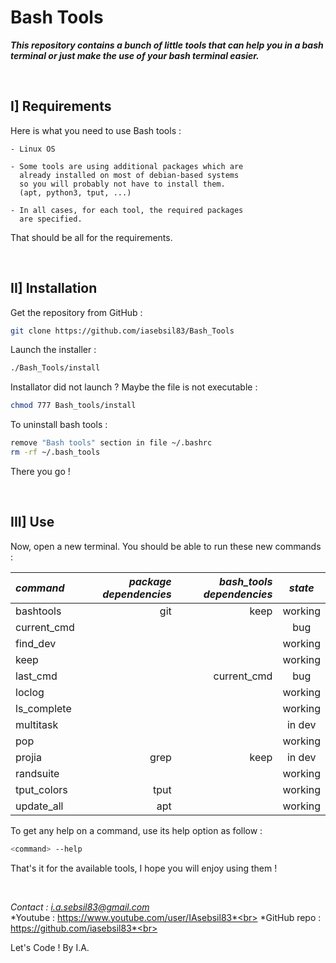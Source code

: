# **Bash Tools**

***This repository contains a bunch of little tools that can help you in a bash terminal or just make the use of your bash terminal easier.***

&nbsp;



## I] Requirements

Here is what you need to use Bash tools :

    - Linux OS

    - Some tools are using additional packages which are
      already installed on most of debian-based systems
      so you will probably not have to install them.
      (apt, python3, tput, ...)

    - In all cases, for each tool, the required packages
      are specified.

That should be all for the requirements.

&nbsp;



## II] Installation

Get the repository from GitHub :
```bash
git clone https://github.com/iasebsil83/Bash_Tools
```

Launch the installer :
```bash
./Bash_Tools/install
```

Installator did not launch ?
Maybe the file is not executable :
```bash
chmod 777 Bash_tools/install
```

To uninstall bash tools :
```bash
remove "Bash tools" section in file ~/.bashrc
rm -rf ~/.bash_tools
```

There you go !

&nbsp;



## III] Use

Now, open a new terminal.
You should be able to run these new commands :

|  *command*  |*package dependencies*|*bash_tools dependencies*| *state* |
|:------------|---------------------:|------------------------:|:-------:|
| bashtools   |                  git |                    keep | working |
| current_cmd |                      |                         |     bug |
| find_dev    |                      |                         | working |
| keep        |                      |                         | working |
| last_cmd    |                      |             current_cmd |     bug |
| loclog      |                      |                         | working |
| ls_complete |                      |                         | working |
| multitask   |                      |                         |  in dev |
| pop         |                      |                         | working |
| projia      |                 grep |                    keep |  in dev |
| randsuite   |                      |                         | working |
| tput_colors |                 tput |                         | working |
| update_all  |                  apt |                         | working |

To get any help on a command, use its help option as follow :
```bash
<command> --help
```

That's it for the available tools, I hope you will enjoy using them !

&nbsp;



*Contact     : i.a.sebsil83@gmail.com*<br>
*Youtube     : https://www.youtube.com/user/IAsebsil83*<br>
*GitHub repo : https://github.com/iasebsil83*<br>

Let's Code !                                  By I.A.

